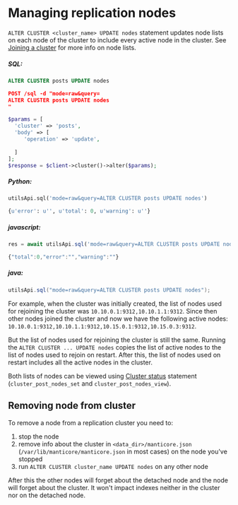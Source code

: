 # Managing replication nodes 

<!-- example managing replication nodes 1 -->
`ALTER CLUSTER <cluster_name> UPDATE nodes` statement updates node lists on each node of the cluster to include every active node in the cluster. See [Joining a cluster](../../Creating_a_cluster/Setting_up_replication/Joining_a_replication_cluster.md) for more info on node lists.


<!-- intro -->
##### SQL:

<!-- request SQL -->

```sql
ALTER CLUSTER posts UPDATE nodes
```

<!-- request HTTP -->

```json
POST /sql -d "mode=raw&query=
ALTER CLUSTER posts UPDATE nodes
"
```

<!-- request PHP -->

```php
$params = [
  'cluster' => 'posts',
  'body' => [
     'operation' => 'update',
     
  ]
];
$response = $client->cluster()->alter($params); 
```
<!-- intro -->
##### Python:

<!-- request Python -->

```python
utilsApi.sql('mode=raw&query=ALTER CLUSTER posts UPDATE nodes')
```

<!-- response Python -->
```python
{u'error': u'', u'total': 0, u'warning': u''}
```
<!-- intro -->
##### javascript:

<!-- request javascript -->

```javascript
res = await utilsApi.sql('mode=raw&query=ALTER CLUSTER posts UPDATE nodes');
```

<!-- response javascript -->
```javascript
{"total":0,"error":"","warning":""}
```

<!-- intro -->
##### java:

<!-- request Java -->

```java
utilsApi.sql("mode=raw&query=ALTER CLUSTER posts UPDATE nodes");
```
<!-- end -->


For example, when the cluster was initially created, the list of nodes used for rejoining the cluster was `10.10.0.1:9312,10.10.1.1:9312`. Since then other nodes joined the cluster and now we have the following active nodes: `10.10.0.1:9312,10.10.1.1:9312,10.15.0.1:9312,10.15.0.3:9312`.

But the list of nodes used for rejoining the cluster is still the same. Running the `ALTER CLUSTER ... UPDATE nodes` copies the list of active nodes to the list of nodes used to rejoin on restart. After this, the list of nodes used on restart includes all the active nodes in the cluster.

Both lists of nodes can be viewed using [Cluster status](../../Creating_a_cluster/Setting_up_replication/Replication_cluster_status.md) statement (`cluster_post_nodes_set` and `cluster_post_nodes_view`).

## Removing node from cluster

To remove a node from a replication cluster you need to:
1. stop the node
2. remove info about the cluster in `<data_dir>/manticore.json` (`/var/lib/manticore/manticore.json` in most cases) on the node you've stopped
3. run `ALTER CLUSTER cluster_name UPDATE nodes` on any other node

After this the other nodes will forget about the detached node and the node will forget about the cluster. It won't impact indexes neither in the cluster nor on the detached node.
